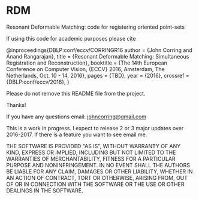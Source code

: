 # RDM
Resonant Deformable Matching: code for registering oriented point-sets 

If using this code for academic purposes please cite 

@inproceedings{DBLP:conf/eccv/CORRINGR16
  author    = {John Corring and
               Anand Rangarajan},
  title     = {Resonant Deformable Matching: Simultaneous Registration and Reconstruction},
  booktitle = {The 14th European Conference on Computer Vision, {ECCV} 2016,
               Amsterdam, The Netherlands, Oct. 10 - 14, 2016},
  pages     = {TBD},
  year      = {2016},
  crossref  = {DBLP:conf/eccv/2016},
}

Please do not remove this README file from the project.

Thanks!

If you have any questions email: johncorring@gmail.com

This is a work in progress. I expect to release 2 or 3 major updates over 2016-2017. 
If there is a feature you want to see email me. 

THE SOFTWARE IS PROVIDED "AS IS", WITHOUT WARRANTY OF ANY KIND,
EXPRESS OR IMPLIED, INCLUDING BUT NOT LIMITED TO THE WARRANTIES OF
MERCHANTABILITY, FITNESS FOR A PARTICULAR PURPOSE AND NONINFRINGEMENT.
IN NO EVENT SHALL THE AUTHORS BE LIABLE FOR ANY CLAIM, DAMAGES OR
OTHER LIABILITY, WHETHER IN AN ACTION OF CONTRACT, TORT OR OTHERWISE,
ARISING FROM, OUT OF OR IN CONNECTION WITH THE SOFTWARE OR THE USE OR
OTHER DEALINGS IN THE SOFTWARE.
